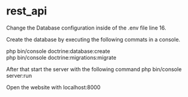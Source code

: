 # rest_api

Change the Database configuration inside of the .env file line 16.

Create the database by executing the following commats in a console.
  
php bin/console doctrine:database:create  
php bin/console doctrine:migrations:migrate
  
After that start the server with the following command
php bin/console server:run
  
Open the website with
  localhost:8000
